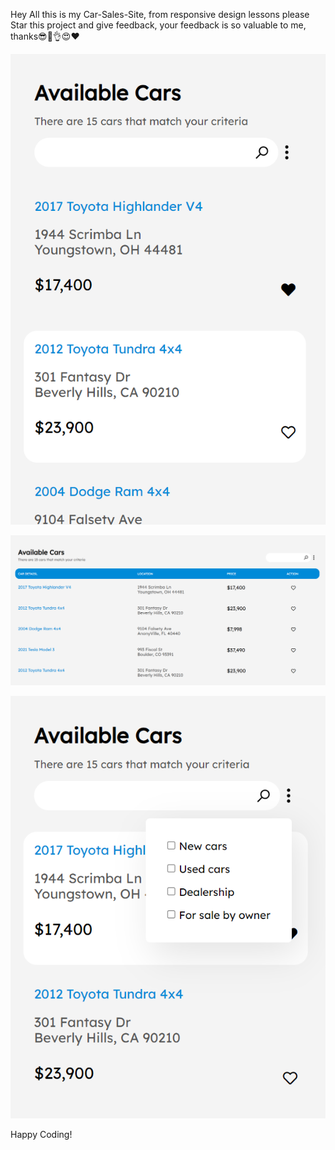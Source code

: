 Hey All this is my Car-Sales-Site, from responsive design lessons please Star this project and give feedback, your feedback is so valuable to me, thanks😎🥳👌😍❤️

![Alt text](<Screenshot 2024-01-18 093804.png>) 


![Alt text](<Screenshot 2024-01-18 093649.png>) 


![Alt text](<Screenshot 2024-01-18 093748.png>)


Happy Coding!